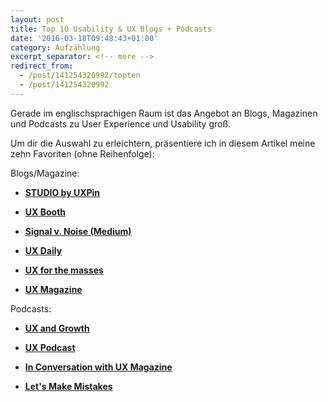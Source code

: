 ```yaml
---
layout: post
title: Top 10 Usability & UX Blogs + Podcasts
date: '2016-03-18T09:48:43+01:00'
category: Aufzählung
excerpt_separator: <!-- more -->
redirect_from:
  - /post/141254320992/topten
  - /post/141254320992
---
```


Gerade im englischsprachigen Raum ist das Angebot an Blogs, Magazinen und Podcasts zu User Experience und Usability groß.

Um dir die Auswahl zu erleichtern, präsentiere ich in diesem Artikel meine zehn Favoriten (ohne Reihenfolge):<!-- more -->

Blogs/Magazine:

-   [**STUDIO by UXPin**](https://studio.uxpin.com/blog/)

-   [**UX Booth**](http://www.uxbooth.com/)

-   [**Signal v. Noise (Medium)**](https://m.signalvnoise.com/)

-   [**UX Daily**](https://www.interaction-design.org/literature/article/overview)

-   [**UX for the masses**](http://www.uxforthemasses.com/)

-   [**UX Magazine**](http://uxmag.com/)

Podcasts:

-   [**UX and Growth**](https://itunes.apple.com/us/podcast/ux-and-growth-podcast/id1016143291?mt=2)

-   [**UX Podcast**](https://itunes.apple.com/us/podcast/ux-podcast/id438896324?mt=2)

-   [**In Conversation with UX Magazine**](https://itunes.apple.com/us/podcast/in-conversation-ux-magazine/id1022990588?mt=2)

-   [**Let's Make Mistakes**](http://www.mistakes.show/)
